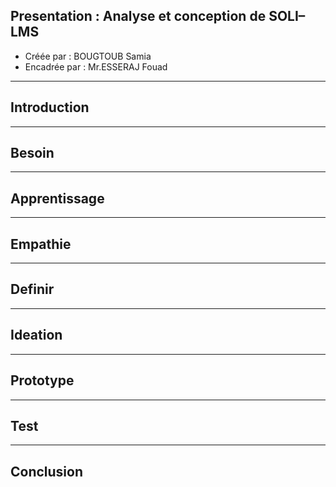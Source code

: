 ## Presentation : Analyse et conception de SOLI–LMS
- Créée par : BOUGTOUB Samia
- Encadrée par : Mr.ESSERAJ Fouad
---
## Introduction
---
## Besoin
---
## Apprentissage
--- 
## Empathie
---
## Definir
---
## Ideation
---
## Prototype
---
## Test 
---
## Conclusion 
